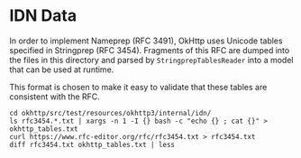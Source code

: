 IDN Data
========

In order to implement Nameprep (RFC 3491), OkHttp uses Unicode tables specified in Stringprep
(RFC 3454). Fragments of this RFC are dumped into the files in this directory and parsed by
`StringprepTablesReader` into a model that can be used at runtime.

This format is chosen to make it easy to validate that these tables are consistent with the RFC.

```
cd okhttp/src/test/resources/okhttp3/internal/idn/
ls rfc3454.*.txt | xargs -n 1 -I {} bash -c "echo {} ; cat {}" > okhttp_tables.txt
curl https://www.rfc-editor.org/rfc/rfc3454.txt > rfc3454.txt
diff rfc3454.txt okhttp_tables.txt | less
```

